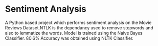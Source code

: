 # Sentiment Analysis
A Python based project which performs sentiment analysis on the Movie Reviews Dataset.NTLK is the dependancy used to remove stopwords and also to lemmatize the words. Model is trained using the Naive Bayes Classifier.
80.6% Accuracy was obtained using NLTK Classifier.
